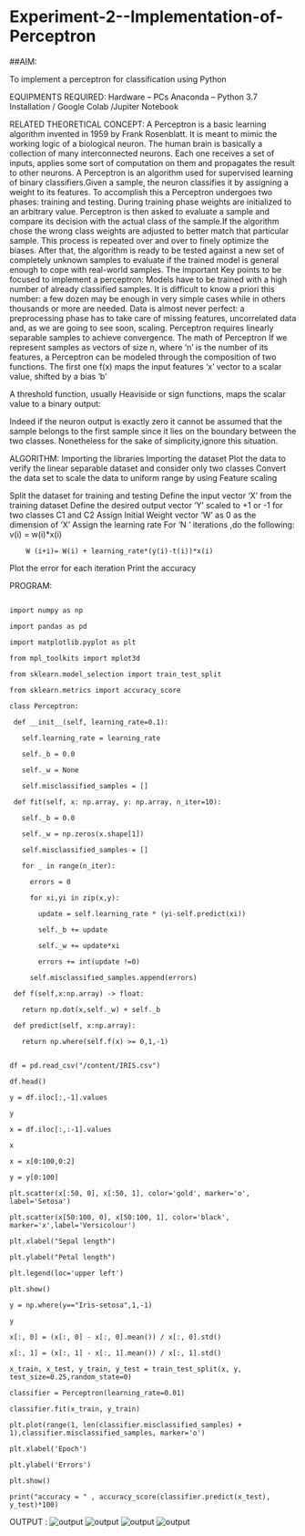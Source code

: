 # Experiment-2--Implementation-of-Perceptron
##AIM:

To implement a perceptron for classification using Python

EQUIPMENTS REQUIRED:
Hardware – PCs
Anaconda – Python 3.7 Installation / Google Colab /Jupiter Notebook

RELATED THEORETICAL CONCEPT:
A Perceptron is a basic learning algorithm invented in 1959 by Frank Rosenblatt. It is meant to mimic the working logic of a biological neuron. The human brain is basically a collection of many interconnected neurons. Each one receives a set of inputs, applies some sort of computation on them and propagates the result to other neurons.
A Perceptron is an algorithm used for supervised learning of binary classifiers.Given a sample, the neuron classifies it by assigning a weight to its features. To accomplish this a Perceptron undergoes two phases: training and testing. During training phase weights are initialized to an arbitrary value. Perceptron is then asked to evaluate a sample and compare its decision with the actual class of the sample.If the algorithm chose the wrong class weights are adjusted to better match that particular sample. This process is repeated over and over to finely optimize the biases. After that, the algorithm is ready to be tested against a new set of completely unknown samples to evaluate if the trained model is general enough to cope with real-world samples.
The important Key points to be focused to implement a perceptron:
Models have to be trained with a high number of already classified samples. It is difficult to know a priori this number: a few dozen may be enough in very simple cases while in others thousands or more are needed.
Data is almost never perfect: a preprocessing phase has to take care of missing features, uncorrelated data and, as we are going to see soon, scaling.
Perceptron requires linearly separable samples to achieve convergence.
The math of Perceptron
If we represent samples as vectors of size n, where ‘n’ is the number of its features, a Perceptron can be modeled through the composition of two functions. The first one 
f(x) maps the input features  ‘x’  vector to a scalar value, shifted by a bias ‘b’

A threshold function, usually Heaviside or sign functions, maps the scalar value to a binary output:

Indeed if the neuron output is exactly zero it cannot be assumed that the sample belongs to the first sample since it lies on the boundary between the two classes. Nonetheless for the sake of simplicity,ignore this situation.


ALGORITHM:
Importing the libraries
Importing the dataset
Plot the data to verify the linear separable dataset and consider only two classes
Convert the data set to scale the data to uniform range by using Feature scaling

Split the dataset for training and testing
Define the input vector ‘X’ from the training dataset
Define the desired output vector ‘Y’ scaled to +1 or -1 for two classes C1 and C2
Assign Initial Weight vector ‘W’ as 0 as the dimension of ‘X’
Assign the learning rate
For ‘N ‘ iterations ,do the following:
        v(i) = w(i)*x(i)
         
        W (i+i)= W(i) + learning_rate*(y(i)-t(i))*x(i)
Plot the error for each iteration 
Print the accuracy


 PROGRAM:
 ```
 
 import numpy as np 
 
import pandas as pd 

import matplotlib.pyplot as plt 

from mpl_toolkits import mplot3d

from sklearn.model_selection import train_test_split 

from sklearn.metrics import accuracy_score

class Perceptron:

  def __init__(self, learning_rate=0.1):
  
    self.learning_rate = learning_rate
    
    self._b = 0.0
    
    self._w = None
    
    self.misclassified_samples = []
    
  def fit(self, x: np.array, y: np.array, n_iter=10):
  
    self._b = 0.0
    
    self._w = np.zeros(x.shape[1])
    
    self.misclassified_samples = []
    
    for _ in range(n_iter):
    
      errors = 0
      
      for xi,yi in zip(x,y):
      
        update = self.learning_rate * (yi-self.predict(xi))
        
        self._b += update
        
        self._w += update*xi
        
        errors += int(update !=0)
        
      self.misclassified_samples.append(errors)
      
  def f(self,x:np.array) -> float:
  
    return np.dot(x,self._w) + self._b
    
  def predict(self, x:np.array):
  
    return np.where(self.f(x) >= 0,1,-1) 
    
    
df = pd.read_csv("/content/IRIS.csv")

df.head()

y = df.iloc[:,-1].values

y

x = df.iloc[:,:-1].values

x

x = x[0:100,0:2]

y = y[0:100]

plt.scatter(x[:50, 0], x[:50, 1], color='gold', marker='o', label='Setosa')

plt.scatter(x[50:100, 0], x[50:100, 1], color='black', marker='x',label='Versicolour')

plt.xlabel("Sepal length")

plt.ylabel("Petal length")

plt.legend(loc='upper left')

plt.show()

y = np.where(y=="Iris-setosa",1,-1)

y

x[:, 0] = (x[:, 0] - x[:, 0].mean()) / x[:, 0].std()

x[:, 1] = (x[:, 1] - x[:, 1].mean()) / x[:, 1].std()

x_train, x_test, y_train, y_test = train_test_split(x, y, test_size=0.25,random_state=0)

classifier = Perceptron(learning_rate=0.01)

classifier.fit(x_train, y_train)

plt.plot(range(1, len(classifier.misclassified_samples) + 1),classifier.misclassified_samples, marker='o')

plt.xlabel('Epoch')

plt.ylabel('Errors')

plt.show()

print("accuracy = " , accuracy_score(classifier.predict(x_test), y_test)*100)

```
OUTPUT :
![output]()
![output]()
![output]()
![output]()
